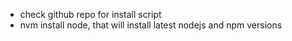 * check github repo for install script
* nvm install node, that will install latest nodejs and npm versions
